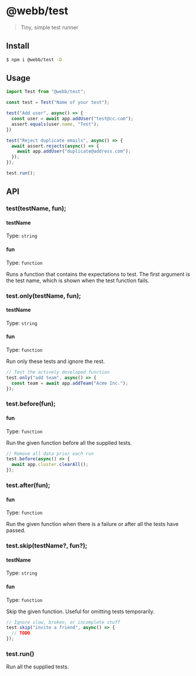 # @webb/test

> Tiny, simple test runner



## Install

```sh
$ npm i @webb/test -D
```



## Usage

```js
import Test from "@webb/test";

const test = Test("Name of your test");

test("Add user", async() => {
  const user = await app.addUser("test@cc.com");
  assert.equals(user.name, "Test");
})

test("Reject duplicate emails", async() => {
  await assert.rejects(async() => {
    await app.addUser("duplicate@address.com");
  });
});

test.run();
```



## API

### test(testName, fun);
#### testName
Type: `string`
#### fun
Type: `function`

Runs a function that contains the expectations to test. The first argument is the test name, which is shown when the test function fails.

### test.only(testName, fun);
#### testName
Type: `string`
#### fun
Type: `function`

Run only these tests and ignore the rest.

```js
// Test the actively developed function
test.only("add team", async() => {
  const team = await app.addTeam("Acme Inc.");
});
```

### test.before(fun);
#### fun
Type: `function`

Run the given function before all the supplied tests.

```js
// Remove all data prior each run
test.before(async() => {
  await app.cluster.clearAll();
});
```

### test.after(fun);
#### fun
Type: `function`

Run the given function when there is a failure or after all the tests have passed.

### test.skip(testName?, fun?);
#### testName
Type: `string`
#### fun
Type: `function`

Skip the given function. Useful for omitting tests temporarily.

```js
// Ignore slow, broken, or incomplete stuff
test.skip("invite a friend", async() => {
  // TODO
});
```

### test.run()

Run all the supplied tests.
